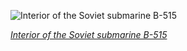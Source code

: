 
![Interior of the Soviet submarine B-515](https://upload.wikimedia.org/wikipedia/commons/thumb/a/aa/2020-09-16_165855_Soviet_submarine_B-515.jpg/900px-2020-09-16_165855_Soviet_submarine_B-515.jpg)

*[Interior of the Soviet submarine B-515](https://wikipedia.org/wiki/File:2020-09-16_165855_Soviet_submarine_B-515.jpg)*
